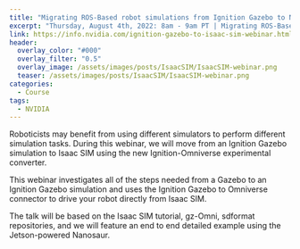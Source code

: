 ```yaml
---
title: "Migrating ROS-Based robot simulations from Ignition Gazebo to NVIDIA Isaac SIM"
excerpt: "Thursday, August 4th, 2022: 8am - 9am PT | Migrating ROS-Based robot simulations from Ignition Gazebo to NVIDIA Isaac SIM"
link: https://info.nvidia.com/ignition-gazebo-to-isaac-sim-webinar.html
header:
  overlay_color: "#000"
  overlay_filter: "0.5"
  overlay_image: /assets/images/posts/IsaacSIM/IsaacSIM-webinar.png
  teaser: /assets/images/posts/IsaacSIM/IsaacSIM-webinar.png
categories:
  - Course
tags:
  - NVIDIA
---
```


Roboticists may benefit from using different simulators to perform different simulation tasks. During this webinar, we will move from an Ignition Gazebo simulation to Isaac SIM using the new Ignition-Omniverse experimental converter.

This webinar investigates all of the steps needed from a Gazebo to an Ignition Gazebo simulation and uses the Ignition Gazebo to Omniverse connector to drive your robot directly from Isaac SIM.

The talk will be based on the Isaac SIM tutorial, gz-Omni, sdformat repositories, and we will feature an end to end detailed example using the Jetson-powered Nanosaur.
